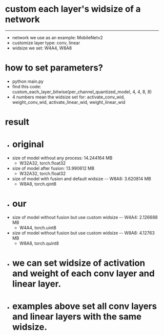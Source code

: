 # custom each layer's widsize of a network
---
- network we use as an example: MobileNetv2
- customize layer type: conv, linear
- widsize we set: W4A4, W8A8

# how to set parameters?
- python main.py
- find this code: custom_each_layer_bitwise(per_channel_quantized_model, 4, 4, 8, 8)
- 4 numbers mean the widsize set for: activate_conv_wid, weight_conv_wid, activate_linear_wid, weight_linear_wid

# result
- # original
- size of model without any process: 14.244164 MB
  - W32A32, torch.float32
- size of model after fusion: 13.990612 MB
  - W32A32, torch.float32
- size of model with fusion and default widsize -- W8A8: 3.620814 MB
  - W8A8, torch.qint8
- # our
- size of model without fusion but use custom widsize -- W4A4: 2.126688 MB
  - W4A4, torch.uint8
- size of model without fusion but use custom widsize -- W8A8: 4.12763 MB
  - W8A8, torch.quint8
- # we can set widsize of activation and weight of each conv layer and linear layer.
- # examples above set all conv layers and linear layers with the same widsize.
